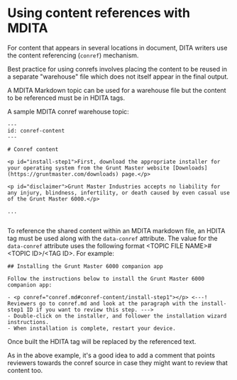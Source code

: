 # Using content references with MDITA

For content that appears in several locations in document, DITA writers use the content referencing \(`conref`\) mechanism.

Best practice for using conrefs involves placing the content to be reused in a separate "warehouse" file which does not itself appear in the final output.

A MDITA Markdown topic can be used for a warehouse file but the content to be referenced must be in HDITA tags.

A sample MDITA conref warehouse topic:

```
---
id: conref-content
---

# Conref content

<p id="install-step1">First, download the appropriate installer for your operating system from the Grunt Master website [Downloads](https://gruntmaster.com/downloads) page.</p>

<p id="disclaimer">Grunt Master Industries accepts no liability for any injury, blindness, infertility, or death caused by even casual use of the Grunt Master 6000.</p>

...
 
```

To reference the shared content within an MDITA markdown file, an HDITA tag must be used along with the `data-conref` attribute. The value for the `data-conref` attribute uses the following format <TOPIC FILE NAME\>\#<TOPIC ID\>/<TAG ID\>. For example:

```
## Installing the Grunt Master 6000 companion app

Follow the instructions below to install the Grunt Master 6000 companion app:

- <p conref="conref.md#conref-content/install-step1"></p> <---! Reviewers go to conref.md and look at the paragraph with the install-step1 ID if you want to review this step. --->
- Double-click on the installer, and follower the installation wizard instructions.
- When installation is complete, restart your device.
```

Once built the HDITA tag will be replaced by the referenced text.

As in the above example, it's a good idea to add a comment that points reviewers towards the conref source in case they might want to review that content too.

